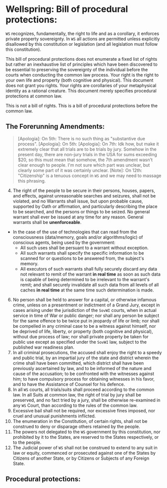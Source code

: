# Wellspring: Bill of procedural protections:

`WS` recognizes, fundamentally, the right to life and as a corollary, it enforces private property sovereignty. In `WS` all actions are permitted unless explicitly disallowed by this constitution or legislation (and all legislation must follow this constitution).

This bill of procedural protections does not enumerate a fixed list of rights but rather an inexhaustive list of principles which have been discovered to be essential to preserving the sovereignty of the individual before the courts when conducting the common law process. Your right is the right to your own life and property (both cognitive and physical). This document does not grant you rights. Your rights are corollaries of your metaphysical identity as a rational creature. This document merely specifies procedural protections at common law.

This is not a bill of rights. This is a bill of procedural protections before the common law.

## The Forerunning Amendments:

>[Apologia]: On 5th: There is no such thing as "substantive due process".
>[Apologia]: On 5th: 
>[Apologia]: On 7th: Idk how, but make it extremely clear that all trials are to be trials by jury. Somehow in the present day, there are non-jury trials in the USA for sums exceeding $20, so this must mean that somehow, the 7th amendment wasn't clear enough to people. I'm not sure which part was unclear, but clearly some part of it was certainly unclear.
>[Note]: On 12th: "Citizenship" is a tenuous concept in `WS` and we may need to massage this phrasing.

4. The right of the people to be secure in their persons, houses, papers, and effects, against unreasonable searches and seizures, shall not be violated, and no Warrants shall issue, but upon probable cause, supported by Oath or affirmation, and particularly describing the place to be searched, and the persons or things to be seized. No general warrant shall ever be issued at any time for any reason. General warrants shall be **unenforceable**.
  - In the case of the use of technologies that can read from the consciousness (data/memory, goals and/or algorithms/logic) of conscious agents, being used by the government:
    - All such uses shall be persuant to a warrant without exception.
    - All such warrants shall specify the specific information to be scanned for or questions to be answered from, the subject's memory.
    - All executors of such warrants shall fully securely discard any data not relevant to remit of the warrant **in real time** as soon as such data is capable of being determined to be irrelevant to the warrant's remit; and shall securely invalidate all such data from all levels of all caches **in real time** at the same time such determination is made.
6. No person shall be held to answer for a capital, or otherwise infamous crime, unless on a presentment or indictment of a Grand Jury, except in cases arising under the jurisdiction of the `SovWI` courts, when in actual service in time of War or public danger; nor shall any person be subject for the same offence to be twice put in jeopardy of life or limb; nor shall be compelled in any criminal case to be a witness against himself, nor be deprived of life, liberty, or property (both cognitive and physical), without due process of law; nor shall private property be taken for public use except as specified under the `SovWI` law, subject to the published war readiness plan.
7. In all criminal prosecutions, the accused shall enjoy the right to a speedy and public trial, by an impartial jury of the state and district wherein the crime shall have been committed, which district shall have been previously ascertained by law, and to be informed of the nature and cause of the accusation; to be confronted with the witnesses against him; to have compulsory process for obtaining witnesses in his favor, and to have the Assistance of Counsel for his defence.
8. In all `WS` courts, all trials/suits shall proceed according to the common law. In all Suits at common law, the right of trial by jury shall be preserved, and no fact tried by a jury, shall be otherwise re-examined in any `WS` Court, than according to the rules of the common law.
9. Excessive bail shall not be required, nor excessive fines imposed, nor cruel and unusual punishments inflicted.
10. The enumeration in the Constitution, of certain rights, shall not be construed to deny or disparage others retained by the people.
11. The powers not delegated to the `WS` government by this constitution, nor prohibited by it to the States, are reserved to the States respectively, or to the people.
12. The Judicial power of `WS` shall not be construed to extend to any suit in law or equity, commenced or prosecuted against one of the States by Citizens of another State, or by Citizens or Subjects of any Foreign State.

## Procedural protections:
